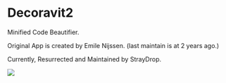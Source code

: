 # Decoravit2
Minified Code Beautifier. 

Original App is created by Emile Nijssen. (last maintain is at 2 years ago.)

Currently, Resurrected and Maintained by StrayDrop.

![](https://weejewel.github.io/decoravit/screenshot.png)
